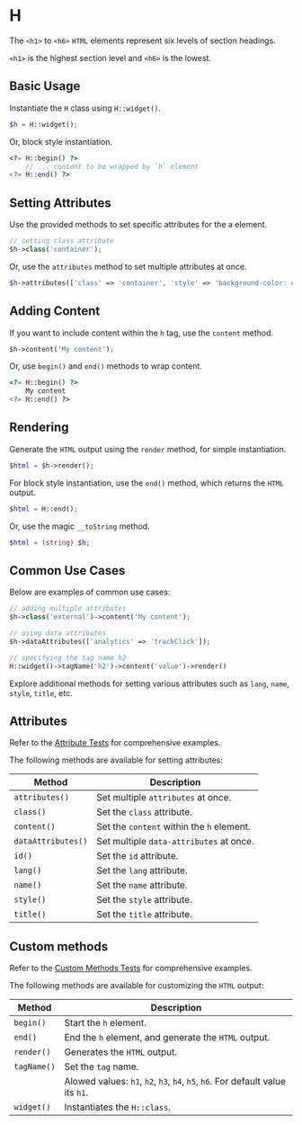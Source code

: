 # H

The `<h1>` to `<h6>` `HTML` elements represent six levels of section headings.

`<h1>` is the highest section level and `<h6>` is the lowest.

## Basic Usage

Instantiate the `H` class using `H::widget()`.

```php
$h = H::widget();
```

Or, block style instantiation.

```php
<?= H::begin() ?>
    // ... content to be wrapped by `h` element
<?= H::end() ?>
```

## Setting Attributes

Use the provided methods to set specific attributes for the a element.

```php
// setting class attribute
$h->class('container');
```

Or, use the `attributes` method to set multiple attributes at once.

```php
$h->attributes(['class' => 'container', 'style' => 'background-color: #eee;']);
```

## Adding Content

If you want to include content within the `h` tag, use the `content` method.

```php
$h->content('My content');
```

Or, use `begin()` and `end()` methods to wrap content.

```php
<?= H::begin() ?>
    My content
<?= H::end() ?>
```

## Rendering

Generate the `HTML` output using the `render` method, for simple instantiation. 

```php
$html = $h->render();
```

For block style instantiation, use the `end()` method, which returns the `HTML` output.

```php
$html = H::end();
```

Or, use the magic `__toString` method.

```php
$html = (string) $h;
```

## Common Use Cases

Below are examples of common use cases:

```php
// adding multiple attributes
$h->class('external')->content('My content');

// using data attributes
$h->dataAttributes(['analytics' => 'trackClick']);

// specifying the tag name h2
H::widget()->tagName('h2')->content('value')->render()
```

Explore additional methods for setting various attributes such as `lang`, `name`, `style`, `title`, etc.

## Attributes

Refer to the [Attribute Tests](https://github.com/php-forge/html/blob/main/tests/H/AttributeTest.php) for comprehensive
examples.

The following methods are available for setting attributes:

| Method            | Description                                                                                      |
| ----------------- | ------------------------------------------------------------------------------------------------ |
| `attributes()`    | Set multiple `attributes` at once.                                                               |
| `class()`         | Set the `class` attribute.                                                                       |
| `content()`       | Set the `content` within the `h` element.                                                        |
| `dataAttributes()`| Set multiple `data-attributes` at once.                                                          |
| `id()`            | Set the `id` attribute.                                                                          |
| `lang()`          | Set the `lang` attribute.                                                                        |
| `name()`          | Set the `name` attribute.                                                                        |
| `style()`         | Set the `style` attribute.                                                                       |
| `title()`         | Set the `title` attribute.                                                                       |

## Custom methods

Refer to the [Custom Methods Tests](https://github.com/php-forge/html/blob/main/tests/H/CustomMethodTest.php) for
comprehensive examples.

The following methods are available for customizing the `HTML` output:

| Method     | Description                                                                                             |
| ---------- | ------------------------------------------------------------------------------------------------------- |
| `begin()  `| Start the `h` element.                                                                                  |
| `end()`    | End the `h` element, and generate the `HTML` output.                                                    |
| `render()` | Generates the `HTML` output.                                                                            |
| `tagName()`| Set the `tag` name.                                                                                     |
|            | Alowed values: `h1`, `h2`, `h3`, `h4`, `h5`, `h6`. For default value its `h1`.                          |
| `widget()` | Instantiates the `H::class`.                                                                            |

